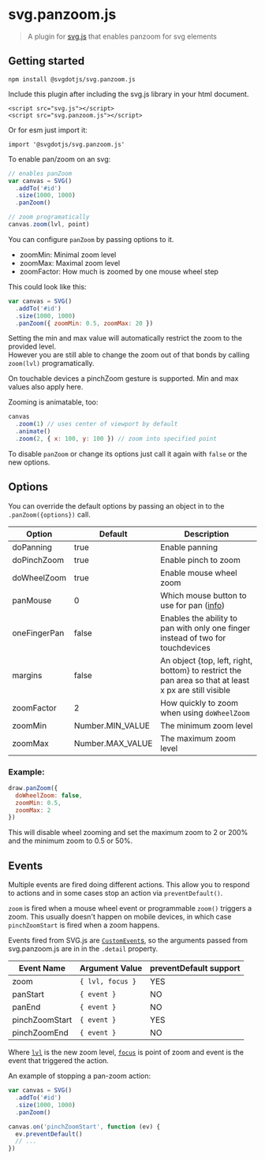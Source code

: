 # svg.panzoom.js

> A plugin for [svg.js](https://github.com/svgdotjs/svg.js) that enables panzoom for svg elements

## Getting started

```
npm install @svgdotjs/svg.panzoom.js
```

Include this plugin after including the svg.js library in your html document.

```
<script src="svg.js"></script>
<script src="svg.panzoom.js"></script>
```

Or for esm just import it:

```
import '@svgdotjs/svg.panzoom.js'
```

To enable pan/zoom on an svg:

```js
// enables panZoom
var canvas = SVG()
  .addTo('#id')
  .size(1000, 1000)
  .panZoom()

// zoom programatically
canvas.zoom(lvl, point)
```

You can configure `panZoom` by passing options to it.

- zoomMin: Minimal zoom level
- zoomMax: Maximal zoom level
- zoomFactor: How much is zoomed by one mouse wheel step

This could look like this:

```js
var canvas = SVG()
  .addTo('#id')
  .size(1000, 1000)
  .panZoom({ zoomMin: 0.5, zoomMax: 20 })
```

Setting the min and max value will automatically restrict the zoom to the provided level.  
However you are still able to change the zoom out of that bonds by calling `zoom(lvl)` programatically.

On touchable devices a pinchZoom gesture is supported. Min and max values also apply here.

Zooming is animatable, too:

```js
canvas
  .zoom(1) // uses center of viewport by default
  .animate()
  .zoom(2, { x: 100, y: 100 }) // zoom into specified point
```

To disable `panZoom` or change its options just call it again with `false` or the new options.

## Options

You can override the default options by passing an object in to the `.panZoom({options})` call.

| Option       | Default          | Description                                                                                                    |
| ------------ | ---------------- | -------------------------------------------------------------------------------------------------------------- |
| doPanning    | true             | Enable panning                                                                                                 |
| doPinchZoom  | true             | Enable pinch to zoom                                                                                           |
| doWheelZoom  | true             | Enable mouse wheel zoom                                                                                        |
| panMouse     | 0                | Which mouse button to use for pan ([info](https://developer.mozilla.org/en-US/docs/Web/API/MouseEvent/button)) |
| oneFingerPan | false            | Enables the ability to pan with only one finger instead of two for touchdevices                                |
| margins      | false            | An object {top, left, right, bottom} to restrict the pan area so that at least x px are still visible          |
| zoomFactor   | 2                | How quickly to zoom when using `doWheelZoom`                                                                   |
| zoomMin      | Number.MIN_VALUE | The minimum zoom level                                                                                         |
| zoomMax      | Number.MAX_VALUE | The maximum zoom level                                                                                         |

### Example:

```js
draw.panZoom({
  doWheelZoom: false,
  zoomMin: 0.5,
  zoomMax: 2
})
```

This will disable wheel zooming and set the maximum zoom to 2 or 200% and the minimum zoom to 0.5 or 50%.

## Events

Multiple events are fired doing different actions. This allow you to respond
to actions and in some cases stop an action via `preventDefault()`.

`zoom` is fired when a mouse wheel event or programmable `zoom()` triggers
a zoom. This usually doesn't happen on mobile devices, in which case
`pinchZoomStart` is fired when a zoom happens.

Events fired from SVG.js are [`CustomEvent`s](http://devdocs.io/dom/customevent),
so the arguments passed from svg.panzoom.js are in in the `.detail` property.

| Event Name     | Argument Value   | preventDefault support |
| -------------- | ---------------- | ---------------------- |
| zoom           | `{ lvl, focus }` | YES                    |
| panStart       | `{ event }`      | NO                     |
| panEnd         | `{ event }`      | NO                     |
| pinchZoomStart | `{ event }`      | YES                    |
| pinchZoomEnd   | `{ event }`      | NO                     |

Where [`lvl`](http://svgjs.com/geometry/#svg-box) is the new zoom level,
[`focus`](http://svgjs.com/classes/#svg-point) is point of zoom
and event is the event that triggered the action.

An example of stopping a pan-zoom action:

```js
var canvas = SVG()
  .addTo('#id')
  .size(1000, 1000)
  .panZoom()

canvas.on('pinchZoomStart', function (ev) {
  ev.preventDefault()
  // ...
})
```
